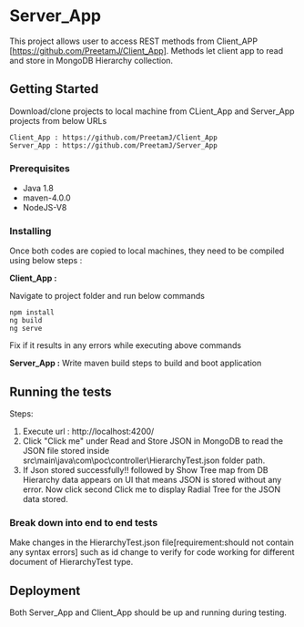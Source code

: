 # Server_App

This project allows user to access REST methods from Client_APP [https://github.com/PreetamJ/Client_App]. Methods let client app to read and store in MongoDB Hierarchy collection.

## Getting Started
Download/clone projects to local machine from CLient_App and Server_App projects from below URLs
```
Client_App : https://github.com/PreetamJ/Client_App
Server_App : https://github.com/PreetamJ/Server_App
```
### Prerequisites

- Java 1.8
- maven-4.0.0 
- NodeJS-V8

### Installing

Once both codes are copied to local machines, they need to be compiled using below steps : 

**Client_App :**

Navigate to project folder and run below commands
```
npm install
ng build
ng serve
```

Fix if it results in any errors while executing above commands

**Server_App :**
 Write maven build steps to build and boot application

## Running the tests

Steps: 
1. Execute url : 
http://localhost:4200/ 
2. Click "Click me" under Read and Store JSON in MongoDB to read the JSON file stored inside src\main\java\com\poc\controller\HierarchyTest.json folder path.
3. If Json stored successfully!! followed by Show Tree map from DB Hierarchy data
 appears on UI that means JSON is stored without any error. Now click second Click me to display Radial Tree for the JSON data stored.


### Break down into end to end tests

Make changes in the HierarchyTest.json file[requirement:should not contain any syntax errors] such as id change to verify for code working for different document of HierarchyTest type.

## Deployment

Both Server_App and Client_App should be up and running during testing.
